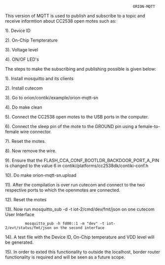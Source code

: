 


              				                                  ORION-MQTT
  
This version of MQTT is used to publish and subscribe to a topic and receive informtion about CC2538 open motes such as:

1). Device ID

2). On-Chip Tempterature

3). Voltage level 

4). ON/OF LED's


The steps to make the subscribing and publishing possible is given below:

1).  Install mosquitto and its clients

2).  Install cutecom

3).  Go to orion/contiki/example/orion-mqtt-sn

4).  Do make clean

5).  Connect the CC2538 open motes to the USB ports in the computer.

6).  Connect the sleep pin of the mote to the GROUND pin using a female-to-female wire connector.

7).  Reset the motes.

8).  Now remove the wire.

9).  Ensure that the FLASH_CCA_CONF_BOOTLDR_BACKDOOR_PORT_A_PIN is changed to the value 6 in contiki/platforms/cc2538dk/contiki-conf.h

10). Do make orion-mqtt-sn.upload

11). After the compilation is over run cutecom and connect to the two respective ports to which the openmotes are connected.

12). Reset the motes

13). Now run mosquitto_sub -d -t iot-2/cmd/dev/fmt/json on one cutecom User Interface

             mosquitto_pub -h fd00::1 -m "dev" -t iot-2/evt/status/fmt/json on the second interface

14). A text file with the Device ID, On-Chip temperature and VDD level will be generated.

15). In order to exted this functionality to outside the localhost, border router functionality is required and will be seen as a future scope. 
